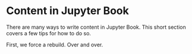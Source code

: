 Content in Jupyter Book
=======================

There are many ways to write content in Jupyter Book. This short section
covers a few tips for how to do so.

First, we force a rebuild. Over and over.
